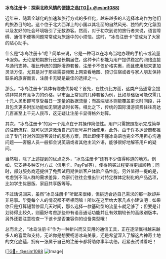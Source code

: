 **冰岛注册卡：探索北欧风情的便捷之选[[TG💪+ @esim1088](https://t.me/s/esim1088)]**

近年来，随着全球化的加速和旅行方式的多样化，越来越多的人选择冰岛作为他们的旅游目的地。这个位于北大西洋上的小国以其壮丽的自然风光、独特的文化氛围以及友好的社会环境吸引了无数游客。然而，对于初次到访的旅行者来说，语言障碍、通信不便等问题常常成为旅途中的小烦恼。这时，“冰岛注册卡”便成为了大家的贴心助手。

什么是“冰岛注册卡”呢？简单来说，它是一种可以在冰岛当地办理的手机卡或流量卡服务。无论是短期旅行还是长期居住，这种卡片都能为用户提供稳定的网络连接与通讯支持。相比传统的国际漫游套餐，注册卡不仅价格实惠，而且使用起来更加灵活方便。尤其是对于那些需要频繁上网查看地图、预订住宿或者与家人朋友保持联系的旅客而言，注册卡无疑是最佳的选择之一。

那么，“冰岛注册卡”具体有哪些优势呢？首先，在性价比方面，这类产品通常会提供非常具有竞争力的价格。以市面上常见的几种套餐为例，比如基础版可能仅需几十元人民币即可享受每日一定量的数据流量；而高端版本则能覆盖更长时间段，并且包含更多附加功能如无限通话时长等。相比之下，传统的国际漫游资费往往高达几百甚至上千元人民币，这无疑让注册卡显得格外划算。

其次，“冰岛注册卡”的另一个亮点在于其操作简便性。用户只需按照指示完成简单的注册流程，就可以迅速激活自己的账号并开始使用。此外，由于许多运营商都推出了专门针对外国游客设计的服务方案，因此即使不懂冰岛语也完全不用担心沟通问题——客服人员一般都会说英语或者其他主流外语，能够很好地解答用户的疑问。

当然啦，除了上述提到的优点之外，“冰岛注册卡”还有不少值得称道的地方。例如，它支持多种支付方式（信用卡、PayPal等），使得购买过程变得更加顺畅；同时，部分服务商还提供了免费试用期供新客户体验产品性能。另外值得一提的是，考虑到不同人群的需求差异，商家们往往会推出针对特定群体定制化的产品选项，比如学生优惠版、家庭共享版等等。

不过话说回来，虽然“冰岛注册卡”听起来很棒，但挑选合适自己需求的那一款却并非易事。毕竟每个人的情况都不尽相同嘛！所以在这里给大家几点小建议吧：如果你只是打算短暂停留几天时间，那么选择一款基础型的流量卡就足够了；但要是计划待得比较久，则最好考虑那些带有语音通话功能并且有效期较长的高级别版本。另外还要注意检查一下该卡是否兼容你的设备类型哦！

总而言之，“冰岛注册卡”作为一种新兴而又实用的通信工具，正在逐渐赢得越来越多人的喜爱和支持。无论你是想要畅游冰岛美景，还是希望深入了解这片神奇土地的文化底蕴，拥有一张属于自己的注册卡都将助你事半功倍。赶紧去试试看吧！

[[TG💪+ @esim1088](https://t.me/s/esim1088) ![Image](https://i.postimg.cc/4NQfJmqS/Snipaste-2025-05-13-00-14-12.png)]